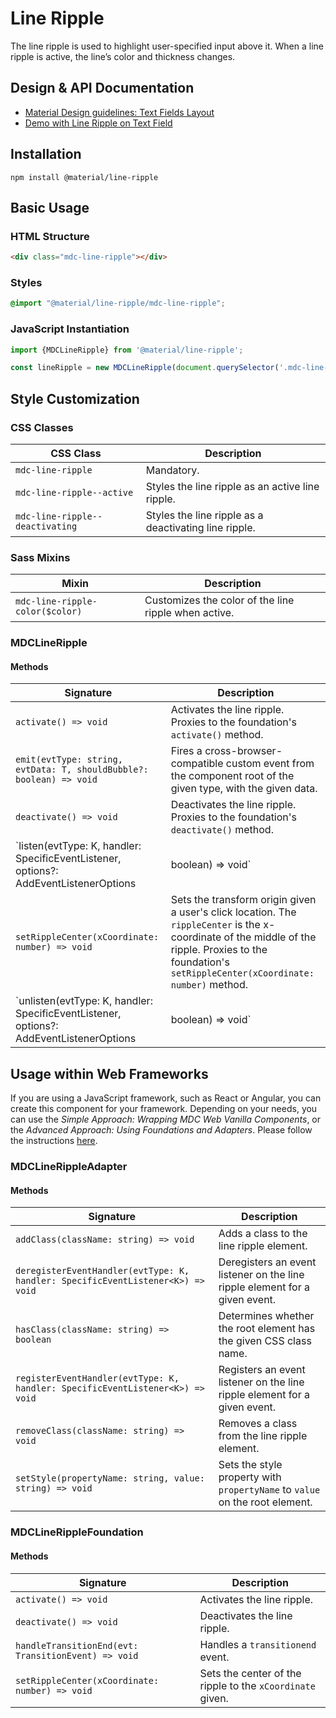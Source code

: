 <!--docs:
title: "Line Ripple"
layout: detail
section: components
excerpt: "The line ripple is used to highlight user-specified input above it."
path: /catalog/input-controls/line-ripple/
-->

# Line Ripple

The line ripple is used to highlight user-specified input above it. When a line ripple is active, the line’s color and thickness changes.

## Design & API Documentation

<ul class="icon-list">
  <li class="icon-list-item icon-list-item--spec">
    <a href="https://material.io/go/design-text-fields#text-fields-layout">Material Design guidelines: Text Fields Layout</a>
  </li>
  <li class="icon-list-item icon-list-item--spec">
    <a href="https://material-components.github.io/material-components-web-catalog/#/component/text-field">Demo with Line Ripple on Text Field</a>
  </li>
</ul>

## Installation

```
npm install @material/line-ripple
```

## Basic Usage

### HTML Structure

```html
<div class="mdc-line-ripple"></div>
```

### Styles

```scss
@import "@material/line-ripple/mdc-line-ripple";
```

### JavaScript Instantiation

```js
import {MDCLineRipple} from '@material/line-ripple';

const lineRipple = new MDCLineRipple(document.querySelector('.mdc-line-ripple'));
```

## Style Customization

### CSS Classes

CSS Class | Description
--- | ---
`mdc-line-ripple` | Mandatory.
`mdc-line-ripple--active` | Styles the line ripple as an active line ripple.
`mdc-line-ripple--deactivating` | Styles the line ripple as a deactivating line ripple.

### Sass Mixins

Mixin | Description
--- | ---
`mdc-line-ripple-color($color)` | Customizes the color of the line ripple when active.

<!-- docgen-tsdoc-replacer:start __DO NOT EDIT, This section is automatically generated__ -->
### MDCLineRipple
#### Methods

Signature | Description
--- | ---
`activate() => void` | Activates the line ripple. Proxies to the foundation's `activate()` method.
`emit(evtType: string, evtData: T, shouldBubble?: boolean) => void` | Fires a cross-browser-compatible custom event from the component root of the given type, with the given data.
`deactivate() => void` | Deactivates the line ripple. Proxies to the foundation's `deactivate()` method.
`listen(evtType: K, handler: SpecificEventListener<K>, options?: AddEventListenerOptions | boolean) => void` | Wrapper method to add an event listener to the component's root element. This is most useful when listening for custom events.
`setRippleCenter(xCoordinate: number) => void` | Sets the transform origin given a user's click location. The `rippleCenter` is the x-coordinate of the middle of the ripple. Proxies to the foundation's `setRippleCenter(xCoordinate: number)` method.
`unlisten(evtType: K, handler: SpecificEventListener<K>, options?: AddEventListenerOptions | boolean) => void` | Wrapper method to remove an event listener to the component's root element. This is most useful when unlistening for custom events.

## Usage within Web Frameworks

If you are using a JavaScript framework, such as React or Angular, you can create this component for your framework. Depending on your needs, you can use the _Simple Approach: Wrapping MDC Web Vanilla Components_, or the _Advanced Approach: Using Foundations and Adapters_. Please follow the instructions [here](../../docs/integrating-into-frameworks.md).

### MDCLineRippleAdapter
#### Methods

Signature | Description
--- | ---
`addClass(className: string) => void` | Adds a class to the line ripple element.
`deregisterEventHandler(evtType: K, handler: SpecificEventListener<K>) => void` | Deregisters an event listener on the line ripple element for a given event.
`hasClass(className: string) => boolean` | Determines whether the root element has the given CSS class name.
`registerEventHandler(evtType: K, handler: SpecificEventListener<K>) => void` | Registers an event listener on the line ripple element for a given event.
`removeClass(className: string) => void` | Removes a class from the line ripple element.
`setStyle(propertyName: string, value: string) => void` | Sets the style property with `propertyName` to `value` on the root element.

### MDCLineRippleFoundation
#### Methods

Signature | Description
--- | ---
`activate() => void` | Activates the line ripple.
`deactivate() => void` | Deactivates the line ripple.
`handleTransitionEnd(evt: TransitionEvent) => void` | Handles a `transitionend` event.
`setRippleCenter(xCoordinate: number) => void` | Sets the center of the ripple to the `xCoordinate` given.


<!-- docgen-tsdoc-replacer:end -->
